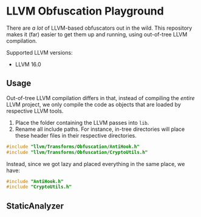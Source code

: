 # LLVM Obfuscation Playground

There are *a lot* of LLVM-based obfuscators out in the wild. This repository makes it (far) easier to get them up and running, using out-of-tree LLVM compilation.

Supported LLVM versions:
- LLVM 16.0

## Usage
Out-of-tree LLVM compilation differs in that, instead of compiling the *entire* LLVM project, we only compile the code as objects that are loaded by respective LLVM tools.

1. Place the folder containing the LLVM passes into `lib`.
2. Rename all include paths. For instance, in-tree directories will place these header files in their respective directories.
```C
#include "llvm/Transforms/Obfuscation/AntiHook.h"
#include "llvm/Transforms/Obfuscation/CryptoUtils.h"
```
Instead, since we got lazy and placed everything in the same place, we have:
```C
#include "AntiHook.h"
#include "CryptoUtils.h"
```

## StaticAnalyzer
